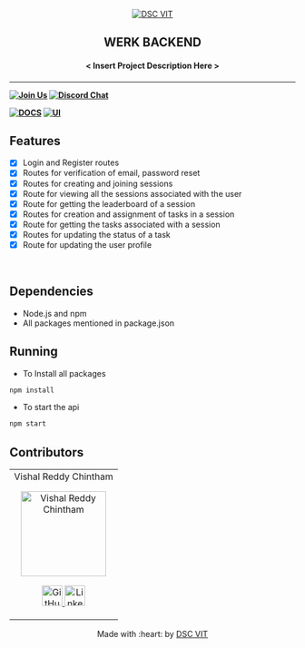 <p align="center">
<a href="https://dscvit.com">
	<img src="https://user-images.githubusercontent.com/30529572/92081025-fabe6f00-edb1-11ea-9169-4a8a61a5dd45.png" alt="DSC VIT"/>
</a>
	<h2 align="center"> WERK BACKEND </h2>
	<h4 align="center"> < Insert Project Description Here > <h4>
</p>

---
[![Join Us](https://img.shields.io/badge/Join%20Us-Developer%20Student%20Clubs-red)](https://dsc.community.dev/vellore-institute-of-technology/)
[![Discord Chat](https://img.shields.io/discord/760928671698649098.svg)](https://discord.gg/498KVdSKWR)

[![DOCS](https://img.shields.io/badge/Documentation-see%20docs-green?style=flat-square&logo=appveyor)](https://documenter.getpostman.com/view/11826951/TWDdkEjZ) 
  [![UI ](https://img.shields.io/badge/User%20Interface-Link%20to%20UI-orange?style=flat-square&logo=appveyor)](INSERT_UI_LINK_HERE)


## Features
- [x]  Login and Register routes
- [x]  Routes for verification of email, password reset
- [x]  Routes for creating and joining sessions
- [x]  Route for viewing all the sessions associated with the user
- [x]  Route for getting the leaderboard of a session
- [x]  Routes for creation and assignment of tasks in a session
- [x]  Route for getting the tasks associated with a session
- [x]  Routes for updating the status of a task
- [x]  Route for updating the user profile

<br>

## Dependencies
 - Node.js and npm 
 - All packages mentioned in package.json


## Running

* To Install all packages 
```bash
npm install
```

* To start the api 

```bash
npm start
```

## Contributors

<table>
	<tr align="center">
		<td>
		Vishal Reddy Chintham
		<p align="center">
			<img src = "https://avatars.githubusercontent.com/u/54095062?s=400&u=486f0b0dd5d436b0a4dab967341bc1085e7884bc&v=4" width="150" height="150" alt="Vishal Reddy Chintham">
		</p>
			<p align="center">
				<a href = "https://github.com/vishal-1408">
					<img src = "http://www.iconninja.com/files/241/825/211/round-collaboration-social-github-code-circle-network-icon.svg" width="36" height = "36" alt="GitHub"/>
				</a>
				<a href = "https://www.linkedin.com/in/vishal-chintham-344428199/">
					<img src = "http://www.iconninja.com/files/863/607/751/network-linkedin-social-connection-circular-circle-media-icon.svg" width="36" height="36" alt="LinkedIn"/>
				</a>
			</p>
		</td>
	</tr>
</table>

<p align="center">
	Made with :heart: by <a href="https://dscvit.com">DSC VIT</a>
</p>